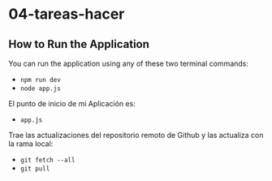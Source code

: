 # 04-tareas-hacer

## How to Run the Application

You can run the application using any of these two terminal commands:

- `npm run dev`
- `node app.js`

El punto de inicio de mi Aplicación es:

- `app.js`

Trae las actualizaciones del repositorio remoto de Github y las actualiza con la rama local:

- `git fetch --all`
- `git pull`
